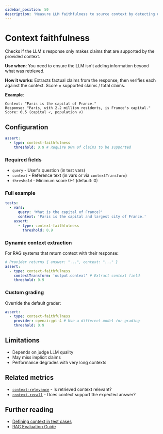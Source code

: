 ```yaml
---
sidebar_position: 50
description: 'Measure LLM faithfulness to source context by detecting unsupported claims in responses.'
---
```


# Context faithfulness

Checks if the LLM's response only makes claims that are supported by the provided context.

**Use when**: You need to ensure the LLM isn't adding information beyond what was retrieved.

**How it works**: Extracts factual claims from the response, then verifies each against the context. Score = supported claims / total claims.

**Example**:

```text
Context: "Paris is the capital of France."
Response: "Paris, with 2.2 million residents, is France's capital."
Score: 0.5 (capital ✓, population ✗)
```

## Configuration

```yaml
assert:
  - type: context-faithfulness
    threshold: 0.9 # Require 90% of claims to be supported
```

### Required fields

- `query` - User's question (in test vars)
- `context` - Reference text (in vars or via `contextTransform`)
- `threshold` - Minimum score 0-1 (default: 0)

### Full example

```yaml
tests:
  - vars:
      query: 'What is the capital of France?'
      context: 'Paris is the capital and largest city of France.'
    assert:
      - type: context-faithfulness
        threshold: 0.9
```

### Dynamic context extraction

For RAG systems that return context with their response:

```yaml
# Provider returns { answer: "...", context: "..." }
assert:
  - type: context-faithfulness
    contextTransform: 'output.context' # Extract context field
    threshold: 0.9
```

### Custom grading

Override the default grader:

```yaml
assert:
  - type: context-faithfulness
    provider: openai:gpt-4 # Use a different model for grading
    threshold: 0.9
```

## Limitations

- Depends on judge LLM quality
- May miss implicit claims
- Performance degrades with very long contexts

## Related metrics

- [`context-relevance`](/docs/configuration/expected-outputs/model-graded/context-relevance) - Is retrieved context relevant?
- [`context-recall`](/docs/configuration/expected-outputs/model-graded/context-recall) - Does context support the expected answer?

## Further reading

- [Defining context in test cases](/docs/configuration/expected-outputs/model-graded#defining-context-for-context-based-assertions)
- [RAG Evaluation Guide](/docs/guides/evaluate-rag)
